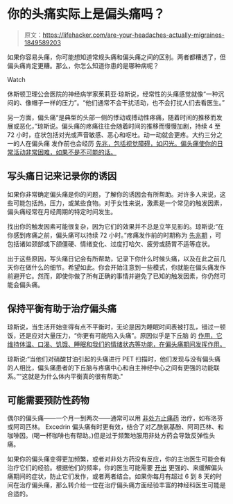 # 你的头痛实际上是偏头痛吗？

> 原文：<https://lifehacker.com/are-your-headaches-actually-migraines-1849589203>

如果你容易头痛，你可能想知道常规头痛和偏头痛之间的区别。两者都糟透了，但偏头痛肯定更糟。那么，你怎么知道你患的是哪种病呢？

Watch

休斯顿卫理公会医院的神经病学家茱莉亚·琼斯说，经常性的头痛感觉就像“一种沉闷的、像帽子一样的压力”。“他们通常不会干扰活动，也不会打扰人们去看医生。”

另一方面，偏头痛“是典型的头部一侧的悸动或搏动性疼痛，随着时间的推移而发展或恶化，”琼斯说。偏头痛的疼痛往往会随着时间的推移而慢慢加剧，持续 4 至 72 小时，症状包括对光或声音敏感、恶心和呕吐。动一动就会更疼。大约三分之一的人在偏头痛 发作前也会经历 [先兆，包括视觉障碍，如闪光。偏头痛使你的日常活动非常困难，如果不是不可能的话。](https://www.mayoclinic.org/diseases-conditions/migraine-with-aura/symptoms-causes/syc-20352072)

## **写头痛日记来记录你的诱因**

如果你非常确定偏头痛是你的问题，了解你的诱因会有所帮助。对许多人来说，这些可能包括热，压力，或某些食物。对于女性来说，激素是一个常见的触发因素，偏头痛经常在月经周期的特定时间发生。

找出你的触发因素可能很复杂，因为它们的效果并不总是立竿见影的。琼斯说:“在你感到疼痛之前，偏头痛可以持续 72 小时。”疼痛发作前的时期称为 [先兆期](https://headachejournal.onlinelibrary.wiley.com/doi/full/10.1111/head.13300) ，可包括诸如颈部或下颌僵硬、情绪变化、过度打哈欠、疲劳或肠胃不适等症状。

出于这些原因，写头痛日记会有所帮助，记录下你什么时候头痛，以及在此之前几天你在做什么的细节。希望如此。你会开始注意到一些模式，你就能在偏头痛发作前避开它。然而，即使你做了所有正确的事情并避免了已知的触发因素，你仍然可能会偏头痛。

## **保持平衡有助于治疗偏头痛**

琼斯说，当生活开始变得有点不平衡时，无论是因为睡眠时间表被打乱，错过一顿饭，还是应对大量压力，“你更有可能陷入头痛”。原因似乎是下丘脑 的 [作用，它维持体温、口渴、饥饿、睡眠和我们的情绪状态等功能，在偏头痛期间发挥作用。](https://academic.oup.com/brain/article/137/1/232/363839?login=false)

琼斯说:“当他们对硝酸甘油引起的头痛进行 PET 扫描时，他们发现与没有偏头痛的人相比，偏头痛患者的下丘脑与疼痛中心和自主神经中心之间有更强的功能联系。”"这就是为什么体内平衡真的很有帮助."

## **可能需要预防性药物**

偶尔的偏头痛——一个月一到两次——通常可以用 [非处方止痛药](https://www.mayoclinic.org/diseases-conditions/migraine-headache/diagnosis-treatment/drc-20360207) 治疗，如布洛芬或阿司匹林。 Excedrin 偏头痛有时更有效，结合了对乙酰氨基酚、阿司匹林、和咖啡因。(喝一杯咖啡也有帮助。)但是过于频繁地服用非处方药会导致反弹性头痛。

如果你的偏头痛变得更加频繁，或者对非处方药没有反应，你的主治医生可能会有治疗它们的经验。根据他们的频率，你的医生可能需要 [开出](https://www.mayoclinic.org/diseases-conditions/migraine-headache/diagnosis-treatment/drc-20360207) 更强的、来缓解偏头痛期间的症状，防止它们发作，或者两者结合。如果你每月有超过 6 到 8 天的时间在治疗偏头痛，那么转介给一位在治疗偏头痛方面经验丰富的神经科医生可能是合适的。